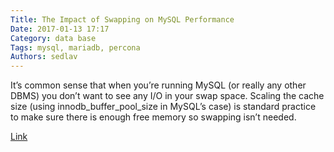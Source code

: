 ```yaml
---
Title: The Impact of Swapping on MySQL Performance
Date: 2017-01-13 17:17
Category: data base
Tags: mysql, mariadb, percona
Authors: sedlav
---
```


It’s common sense that when you’re running MySQL (or really any other DBMS) you don’t want to see any I/O in your swap space. Scaling the cache size (using innodb_buffer_pool_size in MySQL’s case) is standard practice to make sure there is enough free memory so swapping isn’t needed.

[Link](https://www.percona.com/blog/2017/01/13/impact-of-swapping-on-mysql-performance/)
